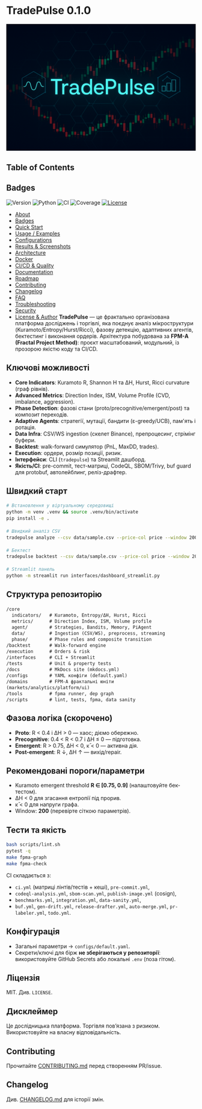 
# TradePulse 0.1.0

<p align="center">
  <img src="docs/assets/banner.png" alt="TradePulse Banner" />
</p>


## Table of Contents

## Badges
<p>
  <!-- Static truthful badges; dynamic GitHub/Codecov badges can be added after publishing the repo -->
  <img alt="Version" src="https://img.shields.io/badge/version-0.1.0-blue.svg"/>
  <img alt="Python" src="https://img.shields.io/badge/python-%3E%3D3.10-brightgreen.svg"/>
  <img alt="CI" src="https://img.shields.io/badge/ci-configured-informational.svg"/>
  <img alt="Coverage" src="https://img.shields.io/badge/coverage-N%2FA-lightgrey.svg"/>
  <a href="LICENSE"><img alt="License" src="https://img.shields.io/badge/license-MIT-lightgrey.svg"/></a>
</p>

<!--
After pushing to GitHub, replace with dynamic badges (example):
<img src="https://github.com/<owner>/<repo>/actions/workflows/ci.yml/badge.svg" alt="CI"/>
<img src="https://codecov.io/gh/<owner>/<repo>/branch/main/graph/badge.svg" alt="Coverage"/>
-->
- [About](#про-проєкт)
- [Badges](#badges)
- [Quick Start](#швидкий-старт)
- [Usage / Examples](#використання-cli-та-api)
- [Configurations](#конфігурації)
- [Results & Screenshots](#приклади-результатів)
- [Architecture](#архітектура-та-пайплайн)
- [Docker](#docker)
- [CI/CD & Quality](#тести-та-якість)
- [Documentation](#документація)
- [Roadmap](#дорожня-карта)
- [Contributing](#contributing)
- [Changelog](#changelog)
- [FAQ](#faq)
- [Troubleshooting](#troubleshooting)
- [Security](#безпека)
- [License & Author](#ліцензія-та-автор)
**TradePulse** — це фрактально організована платформа досліджень і торгівлі, яка поєднує
аналіз мікроструктури (Kuramoto/Entropy/Hurst/Ricci), фазову детекцію, адаптивних агентів,
бектестинг і виконання ордерів. Архітектура побудована за **FPM-A (Fractal Project Method)**:
проєкт масштабований, модульний, із прозорою якістю коду та CI/CD.

## Ключові можливості
- **Core Indicators**: Kuramoto R, Shannon H та ΔH, Hurst, Ricci curvature (граф рівнів).
- **Advanced Metrics**: Direction Index, ISM, Volume Profile (CVD, imbalance, aggression).
- **Phase Detection**: фазові стани (proto/precognitive/emergent/post) та композит переходів.
- **Adaptive Agents**: стратегії, мутації, бандити (ε-greedy/UCB), пам'ять і ротація.
- **Data Infra**: CSV/WS ingestion (скелет Binance), препроцесинг, стрімінг буфери.
- **Backtest**: walk-forward симулятор (PnL, MaxDD, trades).
- **Execution**: ордери, розмір позиції, ризик.
- **Інтерфейси**: CLI (`tradepulse`) та Streamlit дашборд.
- **Якість/CI**: pre-commit, тест-матриці, CodeQL, SBOM/Trivy, buf guard для protobuf, автолейблинг, реліз-драфтер.

## Швидкий старт
```bash
# Встановлення у віртуальному середовищі
python -m venv .venv && source .venv/bin/activate
pip install -e .

# Швидкий аналіз CSV
tradepulse analyze --csv data/sample.csv --price-col price --window 200

# Бектест
tradepulse backtest --csv data/sample.csv --price-col price --window 200 --fee 0.0005

# Streamlit панель
python -m streamlit run interfaces/dashboard_streamlit.py
```

## Структура репозиторію
```
/core
  indicators/   # Kuramoto, Entropy/ΔH, Hurst, Ricci
  metrics/      # Direction Index, ISM, Volume profile
  agent/        # Strategies, Bandits, Memory, PiAgent
  data/         # Ingestion (CSV/WS), preprocess, streaming
  phase/        # Phase rules and composite transition
/backtest       # Walk-forward engine
/execution      # Orders & risk
/interfaces     # CLI + Streamlit
/tests          # Unit & property tests
/docs           # MkDocs site (mkdocs.yml)
/configs        # YAML конфіги (default.yaml)
/domains        # FPM-A фрактальні юніти (markets/analytics/platform/ui)
/tools          # fpma runner, dep graph
/scripts        # lint, tests, fpma, data sanity
```

## Фазова логіка (скорочено)
- **Proto**: R < 0.4 і ΔH > 0 — хаос; діємо обережно.
- **Precognitive**: 0.4 < R < 0.7 і ΔH ≤ 0 — підготовка.
- **Emergent**: R > 0.75, ΔH < 0, κ̄ < 0 — активна дія.
- **Post-emergent**: R ↓, ΔH ↑ — вихід/repair.

## Рекомендовані пороги/параметри
- Kuramoto emergent threshold **R ∈ [0.75, 0.9]** (налаштовуйте бек-тестом).
- ΔH < 0 для згасання ентропії під прорив.
- κ̄ < 0 для напруги графа.
- Window: **200** (перевірте сіткою параметрів).

## Тести та якість
```bash
bash scripts/lint.sh
pytest -q
make fpma-graph
make fpma-check
```
CI складається з:
- `ci.yml` (матриці лінтів/тестів + кеші), `pre-commit.yml`,
- `codeql-analysis.yml`, `sbom-scan.yml`, `publish-image.yml` (cosign),
- `benchmarks.yml`, `integration.yml`, `data-sanity.yml`,
- `buf.yml`, `gen-drift.yml`, `release-drafter.yml`, `auto-merge.yml`, `pr-labeler.yml`, `todo.yml`.

## Конфігурація
- Загальні параметри → `configs/default.yaml`.
- Секрети/ключі для бірж **не зберігаються у репозиторії**: використовуйте GitHub Secrets або локальні `.env` (поза гітом).

## Ліцензія
MIT. Див. `LICENSE`.

## Дисклеймер
Це дослідницька платформа. Торгівля пов’язана з ризиком. Використовуйте на власну відповідальність.

## Contributing
Прочитайте [CONTRIBUTING.md](CONTRIBUTING.md) перед створенням PR/issue.


## Changelog
Див. [CHANGELOG.md](CHANGELOG.md) для історії змін.